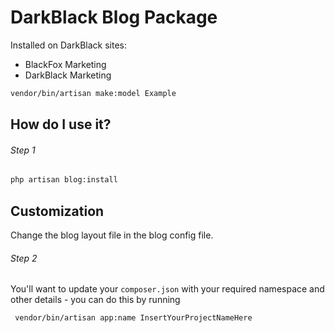 # DarkBlack Blog Package

Installed on DarkBlack sites:
* BlackFox Marketing
* DarkBlack Marketing

```bash
vendor/bin/artisan make:model Example
```

How do I use it?
----------------
###### Step 1
```bash
php artisan blog:install
```

## Customization

Change the blog layout file in the blog config file.

###### Step 2
You'll want to update your `composer.json` with your required namespace and other details - you can do this by running
```bash
 vendor/bin/artisan app:name InsertYourProjectNameHere
 ```

